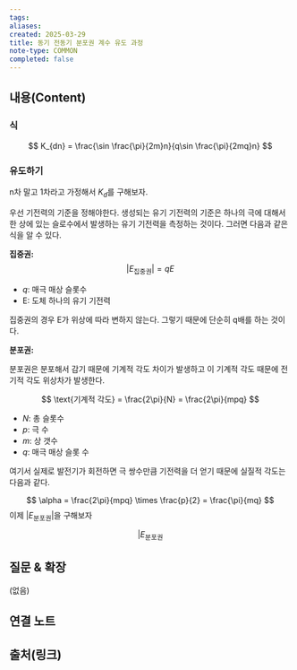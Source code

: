 ```yaml
---
tags:
aliases: 
created: 2025-03-29
title: 동기 전동기 분포권 계수 유도 과정
note-type: COMMON
completed: false
---
```


## 내용(Content)

### 식

$$
K_{dn} = \frac{\sin \frac{\pi}{2m}n}{q\sin \frac{\pi}{2mq}n} 
$$

### 유도하기

n차 말고 1차라고 가정해서 $K_{d}$를 구해보자.

우선 기전력의 기준을 정해야한다. 생성되는 유기 기전력의 기준은 하나의 극에 대해서 한 상에 있는 슬로수에서 발생하는 유기 기전력을 측정하는 것이다. 그러면 다음과 같은 식을 알 수 있다.

**집중권:**
$$
|E_{\text{집중권}}| = qE
$$

- $q$: 매극 매상 슬롯수
- E: 도체 하나의 유기 기전력

집중권의 경우 E가 위상에 따라 변하지 않는다. 그렇기 때문에 단순히 q배를 하는 것이다.

**분포권:**

분포권은 분포해서 감기 때문에 기계적 각도 차이가 발생하고 이 기계적 각도 때문에 전기적 각도 위상차가 발생한다.

$$
\text{기계적 각도} = \frac{2\pi}{N} = \frac{2\pi}{mpq}
$$

- $N$: 총 슬롯수
- $p$: 극 수
- $m$: 상 갯수
- $q$: 매극 매상 슬롯 수

여기서 실제로 발전기가 회전하면 극 쌍수만큼 기전력을 더 얻기 때문에 실질적 각도는 다음과 같다.

$$
\alpha = \frac{2\pi}{mpq} \times \frac{p}{2} = \frac{\pi}{mq}
$$
이제 $|E_{\text{분포권}}|$을 구해보자

$$
|E_{\text{분포권}}
$$


## 질문 & 확장

(없음)

## 연결 노트

## 출처(링크)

